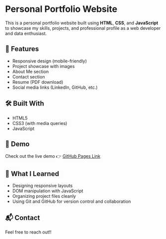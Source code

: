 # Personal Portfolio Website

This is a personal portfolio website built using **HTML**, **CSS**, and **JavaScript** to showcase my skills, projects, and professional profile as a web developer and data enthusiast.

## 🌟 Features

- Responsive design (mobile-friendly)
- Project showcase with images
- About Me section
- Contact section
- Resume (PDF download)
- Social media links (LinkedIn, GitHub, etc.)

## 🛠️ Built With

- HTML5
- CSS3 (with media queries)
- JavaScript

## 📸 Demo

Check out the live demo 👉 [GitHub Pages Link](https://paulette-24.github.io/My-Portfolio-Website/)

## 🧠 What I Learned

- Designing responsive layouts
- DOM manipulation with JavaScript
- Organizing project files cleanly
- Using Git and GitHub for version control and collaboration

## 📬 Contact

Feel free to reach out!!
